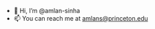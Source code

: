 - 👋 Hi, I’m @amlan-sinha
- 📫 You can reach me at amlans@princeton.edu

<!---
amlan-sinha/amlan-sinha is a ✨ special ✨ repository because its `README.md` (this file) appears on your GitHub profile.
You can click the Preview link to take a look at your changes.
--->
